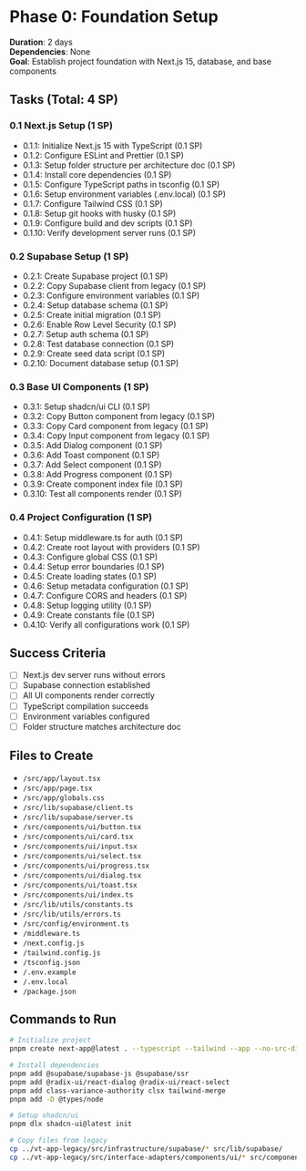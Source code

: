 # Phase 0: Foundation Setup

**Duration**: 2 days  
**Dependencies**: None  
**Goal**: Establish project foundation with Next.js 15, database, and base components

## Tasks (Total: 4 SP)

### 0.1 Next.js Setup (1 SP)
- 0.1.1: Initialize Next.js 15 with TypeScript (0.1 SP)
- 0.1.2: Configure ESLint and Prettier (0.1 SP)
- 0.1.3: Setup folder structure per architecture doc (0.1 SP)
- 0.1.4: Install core dependencies (0.1 SP)
- 0.1.5: Configure TypeScript paths in tsconfig (0.1 SP)
- 0.1.6: Setup environment variables (.env.local) (0.1 SP)
- 0.1.7: Configure Tailwind CSS (0.1 SP)
- 0.1.8: Setup git hooks with husky (0.1 SP)
- 0.1.9: Configure build and dev scripts (0.1 SP)
- 0.1.10: Verify development server runs (0.1 SP)

### 0.2 Supabase Setup (1 SP)
- 0.2.1: Create Supabase project (0.1 SP)
- 0.2.2: Copy Supabase client from legacy (0.1 SP)
- 0.2.3: Configure environment variables (0.1 SP)
- 0.2.4: Setup database schema (0.1 SP)
- 0.2.5: Create initial migration (0.1 SP)
- 0.2.6: Enable Row Level Security (0.1 SP)
- 0.2.7: Setup auth schema (0.1 SP)
- 0.2.8: Test database connection (0.1 SP)
- 0.2.9: Create seed data script (0.1 SP)
- 0.2.10: Document database setup (0.1 SP)

### 0.3 Base UI Components (1 SP)
- 0.3.1: Setup shadcn/ui CLI (0.1 SP)
- 0.3.2: Copy Button component from legacy (0.1 SP)
- 0.3.3: Copy Card component from legacy (0.1 SP)
- 0.3.4: Copy Input component from legacy (0.1 SP)
- 0.3.5: Add Dialog component (0.1 SP)
- 0.3.6: Add Toast component (0.1 SP)
- 0.3.7: Add Select component (0.1 SP)
- 0.3.8: Add Progress component (0.1 SP)
- 0.3.9: Create component index file (0.1 SP)
- 0.3.10: Test all components render (0.1 SP)

### 0.4 Project Configuration (1 SP)
- 0.4.1: Setup middleware.ts for auth (0.1 SP)
- 0.4.2: Create root layout with providers (0.1 SP)
- 0.4.3: Configure global CSS (0.1 SP)
- 0.4.4: Setup error boundaries (0.1 SP)
- 0.4.5: Create loading states (0.1 SP)
- 0.4.6: Setup metadata configuration (0.1 SP)
- 0.4.7: Configure CORS and headers (0.1 SP)
- 0.4.8: Setup logging utility (0.1 SP)
- 0.4.9: Create constants file (0.1 SP)
- 0.4.10: Verify all configurations work (0.1 SP)

## Success Criteria
- [ ] Next.js dev server runs without errors
- [ ] Supabase connection established
- [ ] All UI components render correctly
- [ ] TypeScript compilation succeeds
- [ ] Environment variables configured
- [ ] Folder structure matches architecture doc

## Files to Create
- `/src/app/layout.tsx`
- `/src/app/page.tsx`
- `/src/app/globals.css`
- `/src/lib/supabase/client.ts`
- `/src/lib/supabase/server.ts`
- `/src/components/ui/button.tsx`
- `/src/components/ui/card.tsx`
- `/src/components/ui/input.tsx`
- `/src/components/ui/select.tsx`
- `/src/components/ui/progress.tsx`
- `/src/components/ui/dialog.tsx`
- `/src/components/ui/toast.tsx`
- `/src/components/ui/index.ts`
- `/src/lib/utils/constants.ts`
- `/src/lib/utils/errors.ts`
- `/src/config/environment.ts`
- `/middleware.ts`
- `/next.config.js`
- `/tailwind.config.js`
- `/tsconfig.json`
- `/.env.example`
- `/.env.local`
- `/package.json`

## Commands to Run
```bash
# Initialize project
pnpm create next-app@latest . --typescript --tailwind --app --no-src-dir --import-alias "@/*"

# Install dependencies
pnpm add @supabase/supabase-js @supabase/ssr
pnpm add @radix-ui/react-dialog @radix-ui/react-select
pnpm add class-variance-authority clsx tailwind-merge
pnpm add -D @types/node

# Setup shadcn/ui
pnpm dlx shadcn-ui@latest init

# Copy files from legacy
cp ../vt-app-legacy/src/infrastructure/supabase/* src/lib/supabase/
cp ../vt-app-legacy/src/interface-adapters/components/ui/* src/components/ui/
```
